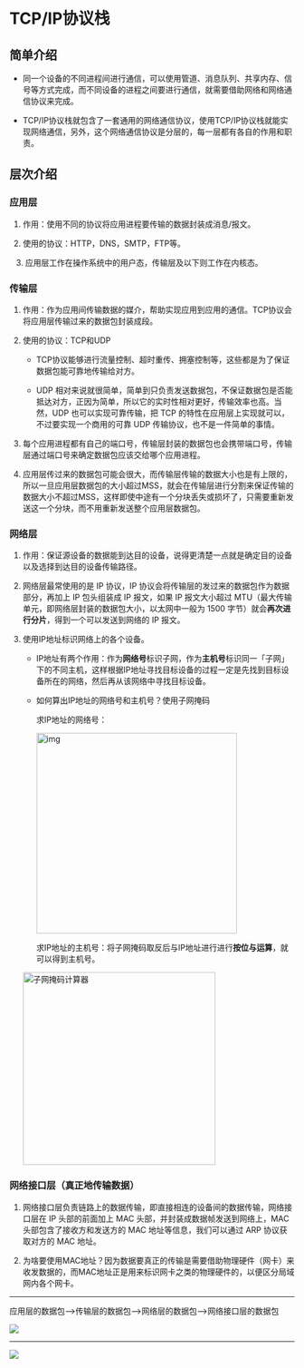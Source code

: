 # TCP/IP协议栈

## 简单介绍

- 同一个设备的不同进程间进行通信，可以使用管道、消息队列、共享内存、信号等方式完成，而不同设备的进程之间要进行通信，就需要借助网络和网络通信协议来完成。

- TCP/IP协议栈就包含了一套通用的网络通信协议，使用TCP/IP协议栈就能实现网络通信，另外，这个网络通信协议是分层的，每一层都有各自的作用和职责。

## 层次介绍

### 应用层

1. 作用：使用不同的协议将应用进程要传输的数据封装成消息/报文。

2. 使用的协议：HTTP，DNS，SMTP，FTP等。

   3. 应用层工作在操作系统中的用户态，传输层及以下则工作在内核态。

### 传输层

1. 作用：作为应用间传输数据的媒介，帮助实现应用到应用的通信。TCP协议会将应用层传输过来的数据包封装成段。

2. 使用的协议：TCP和UDP
   
   - TCP协议能够进行流量控制、超时重传、拥塞控制等，这些都是为了保证数据包能可靠地传输给对方。
   
   - UDP 相对来说就很简单，简单到只负责发送数据包，不保证数据包是否能抵达对方，正因为简单，所以它的实时性相对更好，传输效率也高。当然，UDP 也可以实现可靠传输，把 TCP 的特性在应用层上实现就可以，不过要实现一个商用的可靠 UDP 传输协议，也不是一件简单的事情。

3. 每个应用进程都有自己的端口号，传输层封装的数据包也会携带端口号，传输层通过端口号来确定数据包应该交给哪个应用进程。

4. 应用层传过来的数据包可能会很大，而传输层传输的数据大小也是有上限的，所以一旦应用层数据包的大小超过MSS，就会在传输层进行分割来保证传输的数据大小不超过MSS，这样即使中途有一个分块丢失或损坏了，只需要重新发送这一个分块，而不用重新发送整个应用层数据包。

### 网络层

1. 作用：保证源设备的数据能到达目的设备，说得更清楚一点就是确定目的设备以及选择到达目的设备传输路径。

2. 网络层最常使用的是 IP 协议，IP 协议会将传输层的发过来的数据包作为数据部分，再加上 IP 包头组装成 IP 报文，如果 IP 报文大小超过 MTU（最大传输单元，即网络层封装的数据包大小，以太网中一般为 1500 字节）就会**再次进行分片**，得到一个可以发送到网络的 IP 报文。

3. 使用IP地址标识网络上的各个设备。
   
   - IP地址有两个作用：作为**网络号**标识子网，作为**主机号**标识同一「子网」下的不同主机，这样根据IP地址寻找目标设备的过程一定是先找到目标设备所在的网络，然后再从该网络中寻找目标设备。
   
   - 如何算出IP地址的网络号和主机号？使用子网掩码
     
     求IP地址的网络号：
     
     <img src="https://cdn.xiaolincoding.com/gh/xiaolincoder/ImageHost/%E8%AE%A1%E7%AE%97%E6%9C%BA%E7%BD%91%E7%BB%9C/IP/16.jpg" title="" alt="img" width="354">
     
     求IP地址的主机号：将子网掩码取反后与IP地址进行进行**按位与运算**，就可以得到主机号。
   
   <img src="https://cdn.xiaolincoding.com/gh/xiaolincoder/ImageHost4/%E7%BD%91%E7%BB%9C/%E5%AD%90%E7%BD%91%E6%8E%A9%E7%A0%81%E8%AE%A1%E7%AE%97%E5%99%A8.png" title="" alt="子网掩码计算器" width="340">

### 网络接口层（真正地传输数据）

1. 网络接口层负责链路上的数据传输，即直接相连的设备间的数据传输，网络接口层在 IP 头部的前面加上 MAC 头部，并封装成数据帧发送到网络上，MAC头部包含了接收方和发送方的 MAC 地址等信息，我们可以通过 ARP 协议获取对方的 MAC 地址。

2. 为啥要使用MAC地址？因为数据要真正的传输是需要借助物理硬件（网卡）来收发数据的，而MAC地址正是用来标识网卡之类的物理硬件的，以便区分局域网内各个网卡。

---

应用层的数据包-->传输层的数据包-->网络层的数据包-->网络接口层的数据包

![](https://cdn.xiaolincoding.com/gh/xiaolincoder/ImageHost/%E8%AE%A1%E7%AE%97%E6%9C%BA%E7%BD%91%E7%BB%9C/%E9%94%AE%E5%85%A5%E7%BD%91%E5%9D%80%E8%BF%87%E7%A8%8B/12.jpg)

---

![](C:\Users\唐飞龙\AppData\Roaming\marktext\images\2023-10-11-21-04-34-image.png)
